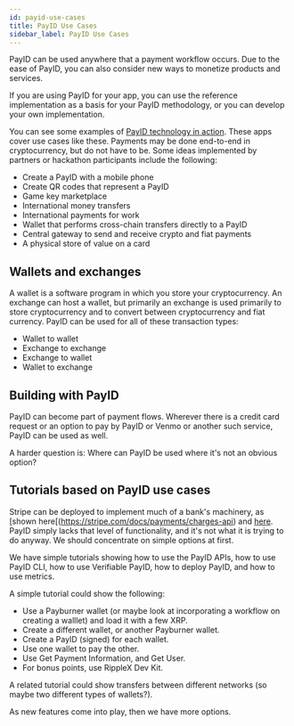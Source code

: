 ```yaml
---
id: payid-use-cases
title: PayID Use Cases
sidebar_label: PayID Use Cases
---
```


PayID can be used anywhere that a payment workflow occurs. Due to the ease of PayID, you can also consider new ways to monetize products and services.

If you are using PayID for your app, you can use the reference implementation as a basis for your PayID methodology, or you can develop your own implementation.

You can see some examples of [PayID technology in action](https://docs.payid.org/). These apps cover use cases like these. Payments may be done end-to-end in cryptocurrency, but do not have to be. Some ideas implemented by partners or hackathon participants include the following:

- Create a PayID with a mobile phone
- Create QR codes that represent a PayID
- Game key marketplace
- International money transfers
- International payments for work
- Wallet that performs cross-chain transfers directly to a PayID
- Central gateway to send and receive crypto and fiat payments
- A physical store of value on a card

## Wallets and exchanges

A wallet is a software program in which you store your cryptocurrency. An exchange can host a wallet, but primarily an exchange is used primarily to store cryptocurrency and to convert between cryptocurrency and fiat currency. PayID can be used for all of these transaction types:

- Wallet to wallet
- Exchange to exchange
- Exchange to wallet
- Wallet to exchange

## Building with PayID

PayID can become part of payment flows. Wherever there is a credit card request or an option to pay by PayID or Venmo or another such service, PayID can be used as well.

A harder question is: Where can PayID be used where it's not an obvious option?

## Tutorials based on PayID use cases

Stripe can be deployed to implement much of a bank's machinery, as [shown here[(https://stripe.com/docs/payments/charges-api) and [here](https://stripe.com/docs). PayID simply lacks that level of functionality, and it's not what it is trying to do anyway. We should concentrate on simple options at first.

We have simple tutorials showing how to use the PayID APIs, how to use PayID CLI, how to use Verifiable PayID, how to deploy PayID, and how to use metrics.

A simple tutorial could show the following:

- Use a Payburner wallet (or maybe look at incorporating a workflow on creating a walllet) and load it with a few XRP.
- Create a different wallet, or another Payburner wallet.
- Create a PayID (signed) for each wallet.
- Use one wallet to pay the other.
- Use Get Payment Information, and Get User.
- For bonus points, use RippleX Dev Kit.

A related tutorial could show transfers between different networks (so maybe two different types of wallets?).

As new features come into play, then we have more options.
